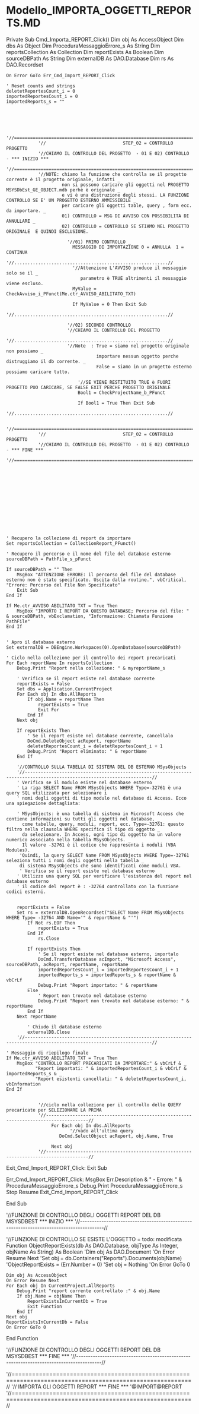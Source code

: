 # Modello_IMPORTA_OGGETTI_REPORTS.MD




Private Sub Cmd_Importa_REPORT_Click()
    Dim obj As AccessObject
    Dim dbs As Object
    Dim ProceduraMessaggioErrore_s As String
    Dim reportsCollection As Collection
    Dim reportExists As Boolean
    Dim sourceDBPath As String
    Dim externalDB As DAO.Database
    Dim rs As DAO.Recordset
    
    On Error GoTo Err_Cmd_Import_REPORT_Click
   
    ' Reset counts and strings
    deletetReportesCount_i = 0
    importedReportesCount_i = 0
    importedReports_s = ""
    
    
    
    
    
            '//=====================================================================================================================//
                '//                             STEP_02 = CONTROLLO PROGETTO
                '//CHIAMO IL CONTROLLO DEL PROGETTO  - 01 E 02) CONTROLLO - *** INIZIO ***
                '//=====================================================================================================================//
                '//NOTE: chiamo la funzione che controlla se il progetto corrente è il progetto originale, infatti _
                         non si possono caricare gli oggetti nel PROGETTO MSYSDbEst_GE_OBJECT.mdb perhè è originale _
                         e vi è una distruzione degli stessi. LA FUNZIONE CONTROLLO SE E' UN PROGETTO ESTERNO AMMISSIBILE _
                         per caricare gli oggetti table, query , form ecc. da importare. _
                         01) CONTROLLO = MSG DI AVVISO CON POSSIBILITA DI ANNULLARE _
                         02) CONTROLLO = CONTROLLO SE STIAMO NEL PROGETTO ORIGINALE  E QUINDI ESCLUSIONE.
                                 
                           '//01) PRIMO CONTROLLO _
                             MESSAGGIO DI IMPORTAZIONE 0 = ANNULLA  1 = CONTINUA
                           '//..........................................................//
                             '//Attenzione L'AVVISO produce il messaggio solo se il _
                                parametro è TRUE altrimenti il messaggio viene escluso.
                             MyValue = CheckAvviso_i_PFunct(Me.ctr_AVVISO_ABILITATO_TXT)
                             
                             If MyValue = 0 Then Exit Sub
                           '//..........................................................//
                                 
                           '//02) SECONDO CONTROLLO
                           '//CHIAMO IL CONTROLLO DEL PROGETTO
                           '//..........................................................//
                           '//Note  : True = siamo nel progetto originale non possiamo _
                                      importare nessun oggetto perche distruggiamo il db corrente. _
                                      False = siamo in un progetto esterno possiamo caricare tutto.
                                          
                               '//SE VIENE RESTITUITO TRUE è FUORI PROGETTO PUO CARICARE, SE FALSE EXIT PERCHE PROGETTO ORIGINALE
                               Bool1 = CheckProjectName_b_PFunct
                               
                               If Bool1 = True Then Exit Sub
                           '//..........................................................//
                
                '//=====================================================================================================================//
                '//                             STEP_02 = CONTROLLO PROGETTO
                '//CHIAMO IL CONTROLLO DEL PROGETTO  - 01 E 02) CONTROLLO - *** FINE ***
                '//=====================================================================================================================//

    
    
    
    
    
    
    
    
    
    
    
    
    
    ' Recupero la collezione di report da importare
    Set reportsCollection = CollectionReport_PFunct()
    
    ' Recupero il percorso e il nome del file del database esterno
    sourceDBPath = PathFile_s_pFunct
    
    If sourceDBPath = "" Then
        MsgBox "ATTENZIONE ERRORE: il percorso del file del database esterno non è stato specificato. Uscita dalla routine.", vbCritical, "Errore: Percorso del File Non Specificato"
        Exit Sub
    End If
    
    If Me.ctr_AVVISO_ABILITATO_TXT = True Then
        MsgBox "IMPORTO I REPORT DA QUESTO DATABASE; Percorso del file: " & sourceDBPath, vbExclamation, "Informazione: Chiamata Funzione PathFile"
    End If
    
    
    ' Apro il database esterno
    Set externalDB = DBEngine.Workspaces(0).OpenDatabase(sourceDBPath)
    
    ' Ciclo nella collezione per il controllo dei report precaricati
    For Each reportName In reportsCollection
        Debug.Print "Report nella collezione: " & myreportName_s
        
        ' Verifica se il report esiste nel database corrente
        reportExists = False
        Set dbs = Application.CurrentProject
        For Each obj In dbs.AllReports
            If obj.Name = reportName Then
                reportExists = True
                Exit For
            End If
        Next obj
        
        If reportExists Then
            ' Se il report esiste nel database corrente, cancellalo
            DoCmd.DeleteObject acReport, reportName
            deletetReportesCount_i = deletetReportesCount_i + 1
            Debug.Print "Report eliminato: " & reportName
        End If
        
        '//CONTROLLO SULLA TABELLA DI SISTEMA DEL DB ESTERNO MSysObjects
        '//----------------------------------------------------------------------------------------------------------------------//
        ' Verifica se il modulo esiste nel database esterno
        ' La riga SELECT Name FROM MSysObjects WHERE Type=-32761 è una query SQL utilizzata per selezionare i
        ' nomi degli oggetti di tipo modulo nel database di Access. Ecco una spiegazione dettagliata:

        ' MSysObjects: è una tabella di sistema in Microsoft Access che contiene informazioni su tutti gli oggetti nel database, _
          come tabelle, query, moduli, report, ecc. Type=-32761: questo filtro nella clausola WHERE specifica il tipo di oggetto _
          da selezionare. In Access, ogni tipo di oggetto ha un valore numerico associato nella tabella MSysObjects. _
          Il valore -32761 è il codice che rappresenta i moduli (VBA Modules).
         'Quindi, la query SELECT Name FROM MSysObjects WHERE Type=-32761 seleziona tutti i nomi degli oggetti nella tabella _
         di sistema MSysObjects che sono identificati come moduli VBA.
         ' Verifica se il report esiste nel database esterno
        ' Utilizzo una query SQL per verificare l'esistenza del report nel database esterno
        ' il codice del report è : -32764 controllato con la funzione codici esterni.
        

        reportExists = False
        Set rs = externalDB.OpenRecordset("SELECT Name FROM MSysObjects WHERE Type= -32764 AND Name='" & reportName & "'")
            If Not rs.EOF Then
                reportExists = True
            End If
                rs.Close
            
            If reportExists Then
                ' Se il report esiste nel database esterno, importalo
                DoCmd.TransferDatabase acImport, "Microsoft Access", sourceDBPath, acReport, reportName, reportName
                importedReportesCount_i = importedReportesCount_i + 1
                importedReports_s = importedReports_s & reportName & vbCrLf
                Debug.Print "Report importato: " & reportName
            Else
                ' Report non trovato nel database esterno
                Debug.Print "Report non trovato nel database esterno: " & reportName
            End If
        Next reportName
        
            ' Chiudo il database esterno
            externalDB.Close
        '//----------------------------------------------------------------------------------------------------------------------//
        
    ' Messaggio di riepilogo finale
    If Me.ctr_AVVISO_ABILITATO_TXT = True Then
        MsgBox "CONTROLLO REPORT PRECARICATI DA IMPORTARE:" & vbCrLf & _
               "Report importati: " & importedReportesCount_i & vbCrLf & importedReports_s & _
               "Report esistenti cancellati: " & deletetReportesCount_i, vbInformation
    End If
    
    
                '//ciclo nella collezione per il controllo delle QUERY precaricate per SELEZIONARE LA PRIMA
                '//--------------------------------------------------------------------------------------//
                     For Each obj In dbs.AllReports
                            '//vado all'ultima query
                        DoCmd.SelectObject acReport, obj.Name, True
                    
                     Next obj
                '//--------------------------------------------------------------------------------------//


Exit_Cmd_Import_REPORT_Click:
    Exit Sub

Err_Cmd_Import_REPORT_Click:
    MsgBox Err.Description & " - Errore: " & ProceduraMessaggioErrore_s
    Debug.Print ProceduraMessaggioErrore_s
    Stop
    Resume Exit_Cmd_Import_REPORT_Click

End Sub


'//FUNZIONE DI CONTROLLO DEGLI OGGETTI REPORT DEL DB MSYSDBEST *** INIZIO ***
'//----------------------------------------------------------------------------------------//

'//FUNZIONE DI CONTROLLO SE ESISTE L'OGGETTO = todo: modificata
Function ObjectReportExists(db As DAO.Database, objType As Integer, objName As String) As Boolean
    'Dim obj As DAO.Document
    'On Error Resume Next
    'Set obj = db.Containers("Reports").Documents(objName)
    'ObjectReportExists = (Err.Number = 0)
    'Set obj = Nothing
    'On Error GoTo 0
    
    Dim obj As AccessObject
    On Error Resume Next
    For Each obj In CurrentProject.AllReports
        Debug.Print "report corrente controllato :" & obj.Name
        If obj.Name = objName Then
            ReportExistsInCurrentDb = True
            Exit Function
        End If
    Next obj
    ReportExistsInCurrentDb = False
    On Error GoTo 0
    
    
    
End Function


'//FUNZIONE DI CONTROLLO DEGLI OGGETTI REPORT DEL DB MSYSDBEST *** FINE ***
'//----------------------------------------------------------------------------------------//

'//==========================================================================================================//
'// IMPORTA GLI OGGETTI REPORT *** FINE *** '@IMPORT@REPORT
'//==========================================================================================================//

